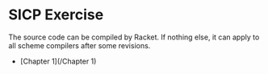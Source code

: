 # SICP Exercise

The source code can be compiled by Racket. If nothing else, it can apply to all scheme compilers after some revisions.

- [Chapter 1](/Chapter 1)
